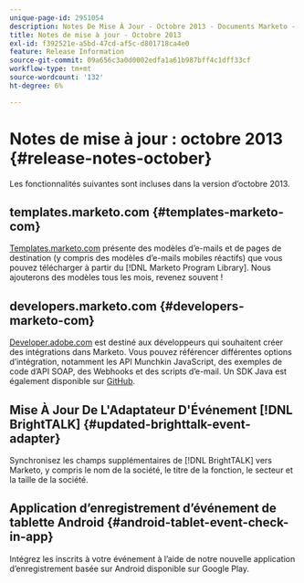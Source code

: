```yaml
---
unique-page-id: 2951054
description: Notes De Mise À Jour - Octobre 2013 - Documents Marketo - Documentation Du Produit
title: Notes de mise à jour - Octobre 2013
exl-id: f392521e-a5bd-47cd-af5c-d801718ca4e0
feature: Release Information
source-git-commit: 09a656c3a0d0002edfa1a61b987bff4c1dff33cf
workflow-type: tm+mt
source-wordcount: '132'
ht-degree: 6%

---
```


# Notes de mise à jour : octobre 2013 {#release-notes-october}

Les fonctionnalités suivantes sont incluses dans la version d’octobre 2013.

## templates.marketo.com {#templates-marketo-com}

[Templates.marketo.com](/help/marketo/product-docs/demand-generation/landing-pages/landing-page-templates/guided-landing-page-template-list.md) présente des modèles d’e-mails et de pages de destination (y compris des modèles d’e-mails mobiles réactifs) que vous pouvez télécharger à partir du [!DNL Marketo Program Library]. Nous ajouterons des modèles tous les mois, revenez souvent !

## developers.marketo.com {#developers-marketo-com}

[Developer.adobe.com](https://experienceleague.adobe.com/fr/docs/marketo-developer/marketo/home) est destiné aux développeurs qui souhaitent créer des intégrations dans Marketo. Vous pouvez référencer différentes options d’intégration, notamment les API Munchkin JavaScript, des exemples de code d’API SOAP, des Webhooks et des scripts d’e-mail. Un SDK Java est également disponible sur [GitHub](https://github.com/Marketo/SOAP-API-Java-Client).

## Mise À Jour De L&#39;Adaptateur D&#39;Événement [!DNL BrightTALK] {#updated-brighttalk-event-adapter}

Synchronisez les champs supplémentaires de [!DNL BrightTALK] vers Marketo, y compris le nom de la société, le titre de la fonction, le secteur et la taille de la société.

## Application d’enregistrement d’événement de tablette Android {#android-tablet-event-check-in-app}

Intégrez les inscrits à votre événement à l’aide de notre nouvelle application d’enregistrement basée sur Android disponible sur Google Play.
